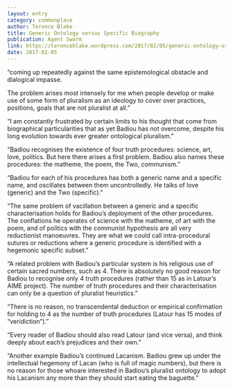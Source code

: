 ```yaml
---
layout: entry
category: commonplace
author: Terence Blake
title: Generic Ontology versus Specific Biography
publication: Agent Swarm
link: https://terenceblake.wordpress.com/2017/02/05/generic-ontology-vs-specific-biography-badiou-as-symptom-and-cure/
date: 2017-02-05
---
```


“coming up repeatedly against the same epistemological obstacle and dialogical impasse.

The problem arises most intensely for me when people develop or make use of some form of pluralism as an ideology to cover over practices, positions, goals that are not pluralist at all.”

“I am constantly frustrated by certain limits to his thought that come from biographical particularities that as yet Badiou has not overcome, despite his long evolution towards ever greater ontological pluralism.”

“Badiou recognises the existence of four truth procedures: science, art, love, politics. But here there arises a first problem. Badiou also names these procedures: the matheme, the poem, the Two, communism.”

“Badiou for each of his procedures has both a generic name and a specific name, and oscillates between them uncontrolledly. He talks of love (generic) and the Two (specific).”

“The same problem of vacillation between a generic and a specific characterisation holds for Badiou’s deployment of the other procedures. The conflations he operates of science with the matheme, of art with the poem, and of politics with the communist hypothesis are all very reductionist manoeuvres. They are what we could call intra-procedural sutures or reductions where a generic procedure is identified with a hegemonic specific subset.”

“A related problem with Badiou’s particular system is his religious use of certain sacred numbers, such as 4. There is absolutely no good reason for Badiou to recognise only 4 truth procedures (rather than 15 as in Latour’s AIME project). The number of truth procedures and their characterisation can only be a question of pluralist heuristics.”

“There is no reason, no transcendental deduction or empirical confirmation for holding to 4 as the number of truth procedures (Latour has 15 modes of “veridiction”).”

“Every reader of Badiou should also read Latour (and vice versa), and think deeply about each’s prejudices and their own.”

“Another example Badiou’s continued Lacanism. Badiou grew up under the intellectual hegemony of Lacan (who is full of magic numbers), but there is no reason for those whoare interested in Badiou’s pluralist ontology to adopt his Lacanism any more than they should start eating the baguette.”


